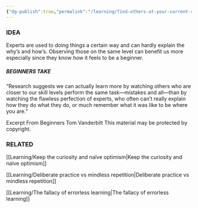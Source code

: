 ```yaml
---
{"dg-publish":true,"permalink":"/learning/find-others-at-your-current-skill-level/"}
---
```



### IDEA
Experts are used to doing things a certain way and can hardly explain the why’s and how’s. Observing those on the same level can benefit us more especially since they know how it feels to be a beginner.

##### BEGINNERS TAKE

“Research suggests we can actually learn more by watching others who are closer to our skill levels perform the same task—mistakes and all—than by watching the flawless perfection of experts, who often can’t really explain how they do what they do, or much remember what it was like to be where you are.”

Excerpt From
Beginners
Tom Vanderbilt
This material may be protected by copyright.

### RELATED
[[Learning/Keep the curiosity and naïve optimism\|Keep the curiosity and naïve optimism]]

[[Learning/Deliberate practice vs mindless repetition\|Deliberate practice vs mindless repetition]]

[[Learning/The fallacy of errorless learning\|The fallacy of errorless learning]]